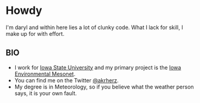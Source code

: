 # Howdy

I'm daryl and within here lies a lot of clunky code.  What I lack for skill, I make up for with effort.

## BIO

- I work for [Iowa State University](https://iastate.edu) and my primary project is the [Iowa Environmental Mesonet](https://mesonet.agron.iastate.edu).
- You can find me on the Twitter [@akrherz](https://twitter.com/akrherz).
- My degree is in Meteorology, so if you believe what the weather person says, it is your own fault.

